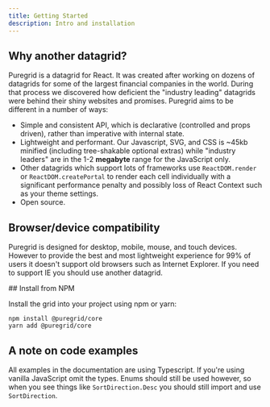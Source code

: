 ```yaml
---
title: Getting Started
description: Intro and installation
---
```


## Why another datagrid?

Puregrid is a datagrid for React. It was created after working on dozens of datagrids for some of the largest financial companies in the world. During that process we discovered how deficient the "industry leading" datagrids were behind their shiny websites and promises. Puregrid aims to be different in a number of ways:

- Simple and consistent API, which is declarative (controlled and props driven), rather than imperative with internal state.
- Lightweight and performant. Our Javascript, SVG, and CSS is ~45kb minified (including tree-shakable optional extras) while "industry leaders" are in the 1-2 **megabyte** range for the JavaScript only.
- Other datagrids which support lots of frameworks use `ReactDOM.render` or `ReactDOM.createPortal` to render each cell individually with a significant performance penalty and possibly loss of React Context such as your theme settings.
- Open source.

## Browser/device compatibility

Puregrid is designed for desktop, mobile, mouse, and touch devices. However to provide the best and most lightweight experience for 99% of users it doesn't support old browsers such as Internet Explorer. If you need to support IE you should use another datagrid.

## Install from NPM

Install the grid into your project using npm or yarn:

```bash:title=Choose+ONE+of+the+commands
npm install @puregrid/core
yarn add @puregrid/core
```

## A note on code examples

All examples in the documentation are using Typescript. If you're using vanilla JavaScript omit the types. Enums should still be used however, so when you see things like `SortDirection.Desc` you should still import and use `SortDirection`.
